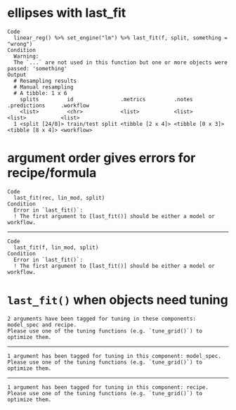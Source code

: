 # ellipses with last_fit

    Code
      linear_reg() %>% set_engine("lm") %>% last_fit(f, split, something = "wrong")
    Condition
      Warning:
      The `...` are not used in this function but one or more objects were passed: 'something'
    Output
      # Resampling results
      # Manual resampling 
      # A tibble: 1 x 6
        splits         id               .metrics         .notes           .predictions     .workflow 
        <list>         <chr>            <list>           <list>           <list>           <list>    
      1 <split [24/8]> train/test split <tibble [2 x 4]> <tibble [0 x 3]> <tibble [8 x 4]> <workflow>

# argument order gives errors for recipe/formula

    Code
      last_fit(rec, lin_mod, split)
    Condition
      Error in `last_fit()`:
      ! The first argument to [last_fit()] should be either a model or workflow.

---

    Code
      last_fit(f, lin_mod, split)
    Condition
      Error in `last_fit()`:
      ! The first argument to [last_fit()] should be either a model or workflow.

# `last_fit()` when objects need tuning

    2 arguments have been tagged for tuning in these components: model_spec and recipe. 
    Please use one of the tuning functions (e.g. `tune_grid()`) to optimize them.

---

    1 argument has been tagged for tuning in this component: model_spec. 
    Please use one of the tuning functions (e.g. `tune_grid()`) to optimize them.

---

    1 argument has been tagged for tuning in this component: recipe. 
    Please use one of the tuning functions (e.g. `tune_grid()`) to optimize them.

